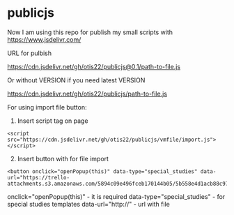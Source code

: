 # publicjs

Now I am using this repo for publish my small scripts with https://www.jsdelivr.com/

URL for pulbish

https://cdn.jsdelivr.net/gh/otis22/publicjs@0.1/path-to-file.js

Or without VERSION if you need latest VERSION

https://cdn.jsdelivr.net/gh/otis22/publicjs/path-to-file.js



For using import file button: 

1. Insert script tag on page 

```
<script src="https://cdn.jsdelivr.net/gh/otis22/publicjs/vmfile/import.js"></script>
```

2. Insert button with for file import 

```
<button onclick="openPopup(this)" data-type="special_studies" data-url="https://trello-attachments.s3.amazonaws.com/5894c09e496fceb170144b05/5b558e4d1acb88c979ba84ca/d5a167fa56a6c979a819cdefa3c76f8d/report_83.vmrc">Импорт</button>
```

onclick="openPopup(this)" - it is required
data-type="special_studies" - for special studies templates
data-url="http://" - url with file 
